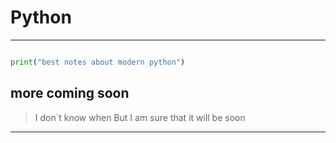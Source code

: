 # Python

---

```python

print("best notes about modern python")

```

## more coming soon

> I don`t know when
> But I am sure
> that it will be soon

---
